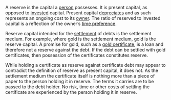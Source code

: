 A reserve is the capital a [person](Glossary#person) possesses. It is present capital, as opposed to [invested](Glossary#lend) capital. Present capital [depreciates](Depreciation-Principle) and as such represents an ongoing cost to its [owner](Glossary#owner). The ratio of reserved to invested capital is a reflection of the owner’s [time preference](Time-Preference-Fallacy).

Reserve capital intended for the [settlement](https://en.m.wikipedia.org/wiki/Settlement_(finance)) of debts is the settlement medium. For example, where gold is the settlement medium, gold is the reserve capital. A promise for gold, such as a [gold certificate](https://en.m.wikipedia.org/wiki/Gold_certificate), is a loan and therefore not a reserve against the debt. If the debt can be settled with gold certificates, then possession of the certificates constitutes reserve.

While holding a certificate as reserve against certificate debt may appear to contradict the definition of reserve as present capital, it does not. As the settlement medium the certificate itself is nothing more than a piece of paper to the person holding it in reserve. The terms it carries are to be passed to the debt holder. No risk, time or other costs of settling the certificate are experienced by the person holding it in reserve.